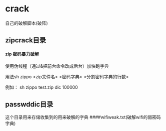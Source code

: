 # crack
自己的破解脚本(破阵)

## zipcrack目录
#### zip 密码暴力破解
使用伪线程（通过&把前台命令改成后台）加快跑字典

用法sh zippo <zip文件名> <密码字典> <分割密码字典的行数>

例如：
    sh zippo test.zip dic 100000


## passwddic目录
这个目录用来存储收集到的用来破解的字典
####wifiweak.txt(破解wifi的弱密码字典)

